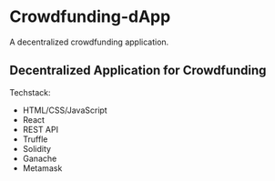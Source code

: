 # Crowdfunding-dApp
A decentralized crowdfunding application.

## Decentralized Application for Crowdfunding ##

Techstack: <br />
* HTML/CSS/JavaScript
* React
* REST API
* Truffle
* Solidity
* Ganache
* Metamask
